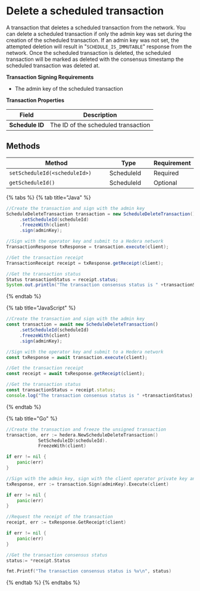 # Delete a scheduled transaction

A transaction that deletes a scheduled transaction from the network. You can delete a scheduled transaction if only the admin key was set during the creation of the scheduled transaction. If an admin key was not set, the attempted deletion will result in "`SCHEDULE_IS_IMMUTABLE`" response from the network. Once the scheduled transaction is deleted, the scheduled transaction will be marked as deleted with the consensus timestamp the scheduled transaction was deleted at.

**Transaction Signing Requirements**

* The admin key of the scheduled transaction

**Transaction Properties**

| Field           | Description                         |
| --------------- | ----------------------------------- |
| **Schedule ID** | The ID of the scheduled transaction |

## Methods

<table><thead><tr><th width="331.3333333333333">Method</th><th width="145">Type</th><th>Requirement</th></tr></thead><tbody><tr><td><code>setScheduleId(&#x3C;scheduleId>)</code></td><td>ScheduleId</td><td>Required</td></tr><tr><td><code>getScheduleId()</code></td><td>ScheduleId</td><td>Optional</td></tr></tbody></table>

{% tabs %}
{% tab title="Java" %}
```java
//Create the transaction and sign with the admin key
ScheduleDeleteTransaction transaction = new ScheduleDeleteTransaction()
     .setScheduleId(scheduleId)
     .freezeWith(client)
     .sign(adminKey);

//Sign with the operator key and submit to a Hedera network
TransactionResponse txResponse = transaction.execute(client);

//Get the transaction receipt
TransactionReceipt receipt = txResponse.getReceipt(client);

//Get the transaction status
Status transactionStatus = receipt.status;
System.out.println("The transaction consensus status is " +transactionStatus);
```
{% endtab %}

{% tab title="JavaScript" %}
```javascript
//Create the transaction and sign with the admin key
const transaction = await new ScheduleDeleteTransaction()
     .setScheduleId(scheduleId)
     .freezeWith(client)
     .sign(adminKey);

//Sign with the operator key and submit to a Hedera network
const txResponse = await transaction.execute(client);

//Get the transaction receipt
const receipt = await txResponse.getReceipt(client);

//Get the transaction status
const transactionStatus = receipt.status;
console.log("The transaction consensus status is " +transactionStatus);
```
{% endtab %}

{% tab title="Go" %}
```go
//Create the transaction and freeze the unsigned transaction
transaction, err := hedera.NewScheduleDeleteTransaction()
            SetScheduleID(scheduleId).
            FreezeWith(client)

if err != nil {
    panic(err)
}

//Sign with the admin key, sign with the client operator private key and submit the transaction to a Hedera network
txResponse, err := transaction.Sign(adminKey).Execute(client)

if err != nil {
    panic(err)
}

//Request the receipt of the transaction
receipt, err := txResponse.GetReceipt(client)

if err != nil {
    panic(err)
}

//Get the transaction consensus status
status:= *receipt.Status

fmt.Printf("The transaction consensus status is %v\n", status)
```
{% endtab %}
{% endtabs %}
